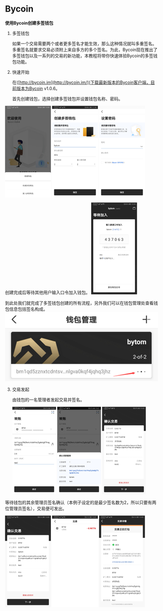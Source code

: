 # Bycoin

**使用Bycoin创建多签钱包**

1. 多签钱包

   如果一个交易需要两个或者更多签名才能生效，那么这种情况就叫多重签名。多重签名就要求交易必须附上来自多方的多个签名。为此，Bycoin现在推出了多签钱包以及一系列的交易的新功能，本教程将带你快速体验Bycoin的多签钱包功能。

2. 快速开始

   在([http://bycoin.im](http://bycoin.im/))下载最新版本的Bycoin客户端，目前版本为Bycoin v1.0.6。

   首先创建钱包，选择创建多签钱包并设置钱包名称、密码。
   
<img src=".\images\creatWallet.jpg" width="30%" height="30%">	<img src=".\images\config.jpg" width="30%" height="30%">	<img src=".\images\setPwd.jpg" width="30%" height="30%">
   
创建完成后等待其他用户输入口令加入钱包。
   <img src=".\images\password.jpg" width="30%" height="30%">

   到此处我们就完成了多签钱包创建的所有流程，另外我们可以在钱包管理处查看钱包信息包括签名构成。
   <img src=".\images\manager.jpg" style="zoom:50%">

3. 交易发起

   由钱包的一名管理者发起交易并签名。

   <img src=".\images\creatTransaction.jpg" width="30%" height="30%">	<img src=".\images\check.jpg" width="30%" height="30%">	<img src=".\images\sign1.jpg" width="30%" height="30%">

等待钱包的其余管理员签名确认（本例子设定的是最少签名数为2，所以只要有两位管理员签名），交易便可发出。

   <img src=".\images\sign2.jpg" width="30%" height="30%">	<img src=".\images\success.jpg" width="30%" height="30%">	<img src=".\images\pakage.jpg" width="30%" height="30%">



   



 

